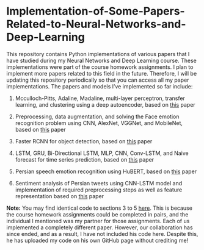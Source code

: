 # Implementation-of-Some-Papers-Related-to-Neural-Networks-and-Deep-Learning

This repository contains Python implementations of various papers that I have studied during my Neural Networks and Deep Learning course. These implementations were part of the course homework assignments. I plan to implement more papers related to this field in the future. Therefore, I will be updating this repository periodically so that you can access all my paper implementations. The papers and models I’ve implemented so far include:

1. Mcculloch-Pitts, Adaline, Madaline, multi-layer perceptron, transfer learning, and clustering using a deep autoencoder, based on [this](https://arxiv.org/pdf/2102.07472) paper

2. Preprocessing, data augmentation, and solving the Face emotion recognition problem using CNN, AlexNet, VGGNet, and MobileNet, based on [this](https://arxiv.org/pdf/1807.08775) paper

3. Faster RCNN for object detection, based on [this](https://iopscience.iop.org/article/10.1088/1742-6596/1827/1/012085/pdf) paper

4. LSTM, GRU, Bi-Directional LSTM, MLP, CNN, Conv-LSTM, and Naive forecast for time series prediction, based on [this](https://par.nsf.gov/servlets/purl/10186554) paper

5. Persian speech emotion recognition using HuBERT, based on [this](https://arxiv.org/pdf/2106.07447) paper

6. Sentiment analysis of Persian tweets
using CNN-LSTM model and implementation of required preprocessing steps as well as feature representation based on [this](https://arxiv.org/pdf/2307.07740) paper


**Note:**  You may find identical code to sections 3 to 5 [here](https://github.com/Ipouyall/DeepNeuralNetworkExploration). This is because the course homework assignments could be completed in pairs, and the individual I mentioned was my partner for those assignments. Each of us implemented a completely different paper. However, our collaboration has since ended, and as a result, I have not included his code here. Despite this, he has uploaded my code on his own GitHub page without crediting me!
